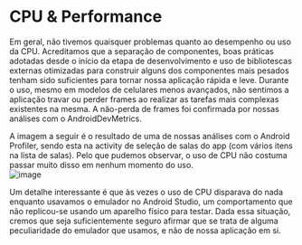 # CPU & Performance

Em geral, não tivemos quaisquer problemas quanto ao desempenho ou uso da CPU. Acreditamos que a separação de componentes, boas práticas adotadas desde o início da etapa de desenvolvimento e uso de bibliotescas externas otimizadas para construir alguns dos componentes mais pesados tenham sido suficientes para tornar nossa aplicação rápida e leve.
Durante o uso, mesmo em modelos de celulares menos avançados, não sentimos a aplicação travar ou perder frames ao realizar as tarefas mais complexas existentes na mesma. A não-perda de frames foi confirmada por nossas análises com o AndroidDevMetrics.

A imagem a seguir é o resultado de uma de nossas análises com o Android Profiler, sendo esta na activity de seleção de salas do app (com vários itens na lista de salas). Pelo que pudemos observar, o uso de CPU não costuma passar muito disso em nenhum momento do uso.<br />
![image](./imagens/cpu-select-room.png)

Um detalhe interessante é que às vezes o uso de CPU disparava do nada enquanto usavamos o emulador no Android Studio, um comportamento que não replicou-se usando um aparelho físico para testar. Dada essa situação, cremos que seja suficientemente seguro afirmar que se trata de alguma peculiaridade do emulador que usamos, e não de nossa aplicação em si.